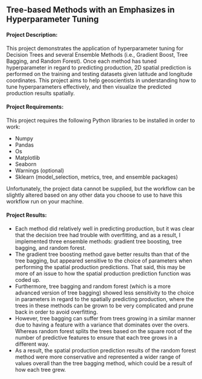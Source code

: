 
## Tree-based Methods with an Emphasizes in Hyperparameter Tuning

#### Project Description:

This project demonstrates the application of hyperparameter tuning for Decision Trees and several Ensemble Methods (i.e., Gradient Boost, Tree Bagging, and Random Forest). Once each method has tuned hyperparameter in regard to predicting production, 2D spatial prediction is performed on the training and testing datasets given latitude and longitude coordinates. This project aims to help geoscientists in understanding how to tune hyperparameters effectively, and then visualize the predicted production results spatially.

#### Project Requirements:

This project requires the following Python libraries to be installed in order to work:

* Numpy
* Pandas
* Os
* Matplotlib
* Seaborn
* Warnings (optional)
* Sklearn (model_selection, metrics, tree, and ensemble packages)

Unfortunately, the project data cannot be supplied, but the workflow can be slightly altered based on any other data you choose to use to have this workflow run on your machine.

#### Project Results:

* Each method did relatively well in predicting production, but it was clear that the decision tree had trouble with overfitting, and as a result, I implemented three ensemble methods: gradient tree boosting, tree bagging, and random forest.
* The gradient tree boosting method gave better results than that of the tree bagging, but appeared sensitive to the choice of parameters when performing the spatial production predictions. That said, this may be more of an issue to how the spatial production prediction function was coded up.
* Furthermore, tree bagging and random forest (which is a more advanced version of tree bagging) showed less sensitivity to the choice in parameters in regard to the spatially predicting production, where the trees in these methods can be grown to be very complicated and prune back in order to avoid overfitting.
* However, tree bagging can suffer from trees growing in a similar manner due to having a feature with a variance that dominates over the overs. Whereas random forest splits the trees based on the square root of the number of predictive features to ensure that each tree grows in a different way.
* As a result, the spatial production prediction results of the random forest method were more conservative and represented a wider range of values overall than the tree bagging method, which could be a result of how each tree grew.